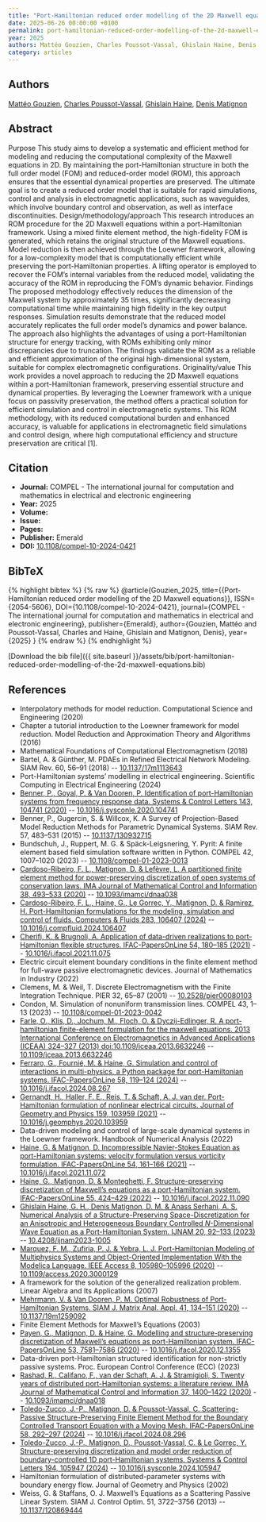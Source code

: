 ```yaml
---
title: "Port-Hamiltonian reduced order modelling of the 2D Maxwell equations"
date: 2025-06-26 00:00:00 +0100
permalink: port-hamiltonian-reduced-order-modelling-of-the-2d-maxwell-equations
year: 2025
authors: Mattéo Gouzien, Charles Poussot-Vassal, Ghislain Haine, Denis Matignon
category: articles
---
```

 
## Authors
[Mattéo Gouzien](authors/matteo-gouzien), [Charles Poussot-Vassal](authors/charles-poussot-vassal), [Ghislain Haine](authors/ghislain-haine), [Denis Matignon](authors/denis-matignon)
 
## Abstract
 Purpose This study aims to develop a systematic and efficient method for modeling and reducing the computational complexity of the Maxwell equations in 2D. By maintaining the port-Hamiltonian structure in both the full order model (FOM) and reduced-order model (ROM), this approach ensures that the essential dynamical properties are preserved. The ultimate goal is to create a reduced order model that is suitable for rapid simulations, control and analysis in electromagnetic applications, such as waveguides, which involve boundary control and observation, as well as interface discontinuities.   Design/methodology/approach This research introduces an ROM procedure for the 2D Maxwell equations within a port-Hamiltonian framework. Using a mixed finite element method, the high-fidelity FOM is generated, which retains the original structure of the Maxwell equations. Model reduction is then achieved through the Loewner framework, allowing for a low-complexity model that is computationally efficient while preserving the port-Hamiltonian properties. A lifting operator is employed to recover the FOM’s internal variables from the reduced model, validating the accuracy of the ROM in reproducing the FOM’s dynamic behavior.   Findings The proposed methodology effectively reduces the dimension of the Maxwell system by approximately 35 times, significantly decreasing computational time while maintaining high fidelity in the key output responses. Simulation results demonstrate that the reduced model accurately replicates the full order model’s dynamics and power balance. The approach also highlights the advantages of using a port-Hamiltonian structure for energy tracking, with ROMs exhibiting only minor discrepancies due to truncation. The findings validate the ROM as a reliable and efficient approximation of the original high-dimensional system, suitable for complex electromagnetic configurations.   Originality/value This work provides a novel approach to reducing the 2D Maxwell equations within a port-Hamiltonian framework, preserving essential structure and dynamical properties. By leveraging the Loewner framework with a unique focus on passivity preservation, the method offers a practical solution for efficient simulation and control in electromagnetic systems. This ROM methodology, with its reduced computational burden and enhanced accuracy, is valuable for applications in electromagnetic field simulations and control design, where high computational efficiency and structure preservation are critical [1]. 
 
## Citation
- **Journal:** COMPEL - The international journal for computation and mathematics in electrical and electronic engineering
- **Year:** 2025
- **Volume:** 
- **Issue:** 
- **Pages:** 
- **Publisher:** Emerald
- **DOI:** [10.1108/compel-10-2024-0421](https://doi.org/10.1108/compel-10-2024-0421)
 
## BibTeX
{% highlight bibtex %}
{% raw %}
@article{Gouzien_2025,
  title={{Port-Hamiltonian reduced order modelling of the 2D Maxwell equations}},
  ISSN={2054-5606},
  DOI={10.1108/compel-10-2024-0421},
  journal={COMPEL - The international journal for computation and mathematics in electrical and electronic engineering},
  publisher={Emerald},
  author={Gouzien, Mattéo and Poussot-Vassal, Charles and Haine, Ghislain and Matignon, Denis},
  year={2025}
}
{% endraw %}
{% endhighlight %}
 
[Download the bib file]({{ site.baseurl }}/assets/bib/port-hamiltonian-reduced-order-modelling-of-the-2d-maxwell-equations.bib)
 
## References
- Interpolatory methods for model reduction. Computational Science and Engineering (2020)
- Chapter a tutorial introduction to the Loewner framework for model reduction. Model Reduction and Approximation Theory and Algorithms (2016)
- Mathematical Foundations of Computational Electromagnetism (2018)
- Bartel, A. & Günther, M. PDAEs in Refined Electrical Network Modeling. SIAM Rev. 60, 56–91 (2018) -- [10.1137/17m1113643](https://doi.org/10.1137/17m1113643)
- Port-Hamiltonian systems’ modelling in electrical engineering. Scientific Computing in Electrical Engineering (2024)
- [Benner, P., Goyal, P. & Van Dooren, P. Identification of port-Hamiltonian systems from frequency response data. Systems &amp; Control Letters 143, 104741 (2020)](identification-of-port-hamiltonian-systems-from-frequency-response-data) -- [10.1016/j.sysconle.2020.104741](https://doi.org/10.1016/j.sysconle.2020.104741)
- Benner, P., Gugercin, S. & Willcox, K. A Survey of Projection-Based Model Reduction Methods for Parametric Dynamical Systems. SIAM Rev. 57, 483–531 (2015) -- [10.1137/130932715](https://doi.org/10.1137/130932715)
- Bundschuh, J., Ruppert, M. G. & Späck-Leigsnering, Y. Pyrit: A finite element based field simulation software written in Python. COMPEL 42, 1007–1020 (2023) -- [10.1108/compel-01-2023-0013](https://doi.org/10.1108/compel-01-2023-0013)
- [Cardoso-Ribeiro, F. L., Matignon, D. & Lefèvre, L. A partitioned finite element method for power-preserving discretization of open systems of conservation laws. IMA Journal of Mathematical Control and Information 38, 493–533 (2020)](a-partitioned-finite-element-method-for-power-preserving-discretization-of-open-systems-of-conservation-laws) -- [10.1093/imamci/dnaa038](https://doi.org/10.1093/imamci/dnaa038)
- [Cardoso-Ribeiro, F. L., Haine, G., Le Gorrec, Y., Matignon, D. & Ramirez, H. Port-Hamiltonian formulations for the modeling, simulation and control of fluids. Computers &amp; Fluids 283, 106407 (2024)](port-hamiltonian-formulations-for-the-modeling-simulation-and-control-of-fluids) -- [10.1016/j.compfluid.2024.106407](https://doi.org/10.1016/j.compfluid.2024.106407)
- [Cherifi, K. & Brugnoli, A. Application of data-driven realizations to port-Hamiltonian flexible structures. IFAC-PapersOnLine 54, 180–185 (2021)](application-of-data-driven-realizations-to-port-hamiltonian-flexible-structures) -- [10.1016/j.ifacol.2021.11.075](https://doi.org/10.1016/j.ifacol.2021.11.075)
- Electric circuit element boundary conditions in the finite element method for full-wave passive electromagnetic devices. Journal of Mathematics in Industry (2022)
- Clemens, M. & Weil, T. Discrete Electromagnetism with the Finite Integration Technique. PIER 32, 65–87 (2001) -- [10.2528/pier00080103](https://doi.org/10.2528/pier00080103)
- Condon, M. Simulation of nonuniform transmission lines. COMPEL 43, 1–13 (2023) -- [10.1108/compel-01-2023-0042](https://doi.org/10.1108/compel-01-2023-0042)
- [Farle, O., Klis, D., Jochum, M., Floch, O. & Dyczij-Edlinger, R. A port-hamiltonian finite-element formulation for the maxwell equations. 2013 International Conference on Electromagnetics in Advanced Applications (ICEAA) 324–327 (2013) doi:10.1109/iceaa.2013.6632246](a-port-hamiltonian-finite-element-formulation-for-the-maxwell-equations) -- [10.1109/iceaa.2013.6632246](https://doi.org/10.1109/iceaa.2013.6632246)
- [Ferraro, G., Fournié, M. & Haine, G. Simulation and control of interactions in multi-physics, a Python package for port-Hamiltonian systems. IFAC-PapersOnLine 58, 119–124 (2024)](simulation-and-control-of-interactions-in-multi-physics-a-python-package-for-port-hamiltonian-systems) -- [10.1016/j.ifacol.2024.08.267](https://doi.org/10.1016/j.ifacol.2024.08.267)
- [Gernandt, H., Haller, F. E., Reis, T. & Schaft, A. J. van der. Port-Hamiltonian formulation of nonlinear electrical circuits. Journal of Geometry and Physics 159, 103959 (2021)](port-hamiltonian-formulation-of-nonlinear-electrical-circuits) -- [10.1016/j.geomphys.2020.103959](https://doi.org/10.1016/j.geomphys.2020.103959)
- Data-driven modeling and control of large-scale dynamical systems in the Loewner framework. Handbook of Numerical Analysis (2022)
- [Haine, G. & Matignon, D. Incompressible Navier-Stokes Equation as port-Hamiltonian systems: velocity formulation versus vorticity formulation. IFAC-PapersOnLine 54, 161–166 (2021)](incompressible-navier-stokes-equation-as-port-hamiltonian-systems-velocity-formulation-versus-vorticity-formulation) -- [10.1016/j.ifacol.2021.11.072](https://doi.org/10.1016/j.ifacol.2021.11.072)
- [Haine, G., Matignon, D. & Monteghetti, F. Structure-preserving discretization of Maxwell’s equations as a port-Hamiltonian system. IFAC-PapersOnLine 55, 424–429 (2022)](structure-preserving-discretization-of-maxwell-s-equations-as-a-port-hamiltonian-system) -- [10.1016/j.ifacol.2022.11.090](https://doi.org/10.1016/j.ifacol.2022.11.090)
- [Ghislain Haine, G. H., Denis Matignon, D. M. & Anass Serhani, A. S. Numerical Analysis of a Structure-Preserving Space-Discretization for an Anisotropic and Heterogeneous Boundary Controlled $N$-Dimensional Wave Equation as a Port-Hamiltonian System. IJNAM 20, 92–133 (2023)](numerical-analysis-of-a-structure-preserving-space-discretization-for-an-anisotropic-and-heterogeneous-boundary-controlled-n-dimensional-wave-equation-as-a-port-hamiltonian-system) -- [10.4208/ijnam2023-1005](https://doi.org/10.4208/ijnam2023-1005)
- [Marquez, F. M., Zufiria, P. J. & Yebra, L. J. Port-Hamiltonian Modeling of Multiphysics Systems and Object-Oriented Implementation With the Modelica Language. IEEE Access 8, 105980–105996 (2020)](port-hamiltonian-modeling-of-multiphysics-systems-and-object-oriented-implementation-with-the-modelica-language) -- [10.1109/access.2020.3000129](https://doi.org/10.1109/access.2020.3000129)
- A framework for the solution of the generalized realization problem. Linear Algebra and Its Applications (2007)
- [Mehrmann, V. & Van Dooren, P. M. Optimal Robustness of Port-Hamiltonian Systems. SIAM J. Matrix Anal. Appl. 41, 134–151 (2020)](optimal-robustness-of-port-hamiltonian-systems) -- [10.1137/19m1259092](https://doi.org/10.1137/19m1259092)
- Finite Element Methods for Maxwell’s Equations (2003)
- [Payen, G., Matignon, D. & Haine, G. Modelling and structure-preserving discretization of Maxwell’s equations as port-Hamiltonian system. IFAC-PapersOnLine 53, 7581–7586 (2020)](modelling-and-structure-preserving-discretization-of-maxwell-s-equations-as-port-hamiltonian-system) -- [10.1016/j.ifacol.2020.12.1355](https://doi.org/10.1016/j.ifacol.2020.12.1355)
- Data-driven port-Hamiltonian structured identification for non-strictly passive systems. Proc. European Control Conference (ECC) (2023)
- [Rashad, R., Califano, F., van der Schaft, A. J. & Stramigioli, S. Twenty years of distributed port-Hamiltonian systems: a literature review. IMA Journal of Mathematical Control and Information 37, 1400–1422 (2020)](twenty-years-of-distributed-port-hamiltonian-systems-a-literature-review) -- [10.1093/imamci/dnaa018](https://doi.org/10.1093/imamci/dnaa018)
- [Toledo-Zucco, J.-P., Matignon, D. & Poussot-Vassal, C. Scattering-Passive Structure-Preserving Finite Element Method for the Boundary Controlled Transport Equation with a Moving Mesh. IFAC-PapersOnLine 58, 292–297 (2024)](scattering-passive-structure-preserving-finite-element-method-for-the-boundary-controlled-transport-equation-with-a-moving-mesh) -- [10.1016/j.ifacol.2024.08.296](https://doi.org/10.1016/j.ifacol.2024.08.296)
- [Toledo-Zucco, J.-P., Matignon, D., Poussot-Vassal, C. & Le Gorrec, Y. Structure-preserving discretization and model order reduction of boundary-controlled 1D port-Hamiltonian systems. Systems &amp; Control Letters 194, 105947 (2024)](structure-preserving-discretization-and-model-order-reduction-of-boundary-controlled-1d-port-hamiltonian-systems) -- [10.1016/j.sysconle.2024.105947](https://doi.org/10.1016/j.sysconle.2024.105947)
- Hamiltonian formulation of distributed-parameter systems with boundary energy flow. Journal of Geometry and Physics (2002)
- Weiss, G. & Staffans, O. J. Maxwell’s Equations as a Scattering Passive Linear System. SIAM J. Control Optim. 51, 3722–3756 (2013) -- [10.1137/120869444](https://doi.org/10.1137/120869444)

